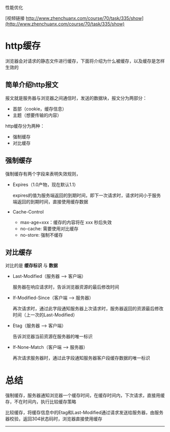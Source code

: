 性能优化

[视频链接 http://www.zhenchuanx.com/course/70/task/335/show](http://www.zhenchuanx.com/course/70/task/335/show)


# http缓存

浏览器会对请求的静态文件进行缓存，下面将介绍为什么被缓存，以及缓存是怎样生效的

## 简单介绍http报文

报文就是服务器与浏览器之间通信时，发送的数据块，报文分为两部分：
- 首部（cookie，缓存信息）
- 主题（想要传输的内容）

http缓存分为两种：
- 强制缓存
- 对比缓存



## 强制缓存
强制缓存有两个字段来表明失效规则，

- Expires（1.0产物，现在默认1.1）
    
    expires的值为服务端返回的到期时间，即下一次请求时，请求时间小于服务端返回的到期时间，直接使用缓存数据

- Cache-Control
    - max-age=xxx：缓存的内容将在 xxx 秒后失效
    - no-cache: 需要使用对比缓存
    - no-store: 强制不缓存


## 对比缓存
对比的是 **缓存标识** 与 **数据**

- Last-Modified（服务器 --> 客户端）

    服务器在响应请求时，告诉浏览器资源的最后修改时间

- If-Modified-Since（客户端 --> 服务器）

    再次请求时，通过此字段通知服务器上次请求时，服务器返回的资源最后修改时间（上一次的Last-Modified）

- Etag（服务器 --> 客户端）

    告诉浏览器当前资源在服务器的唯一标识

- If-None-Match（客户端 --> 服务器）

    再次请求服务器时，通过此字段通知服务器客户段缓存数据的唯一标识


# 总结

强制缓存，服务器通知浏览器一个缓存时间，在缓存时间内，下次请求，直接用缓存，不在时间内，执行比较缓存策略

比较缓存，将缓存信息中的Etag和Last-Modified通过请求发送给服务器，由服务器校验，返回304状态码时，浏览器直接使用缓存


---






